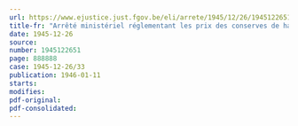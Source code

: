 ```yaml
---
url: https://www.ejustice.just.fgov.be/eli/arrete/1945/12/26/1945122651/justel
title-fr: "Arrêté ministériel réglementant les prix des conserves de haricots en boites"
date: 1945-12-26
source:
number: 1945122651
page: 888888
case: 1945-12-26/33
publication: 1946-01-11
starts:
modifies:
pdf-original:
pdf-consolidated:
---
```


